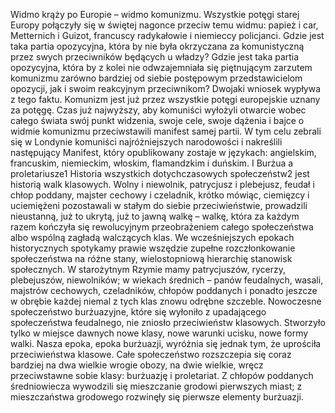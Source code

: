  Widmo krąży po Europie – widmo komunizmu. Wszystkie potęgi starej Europy połączyły się w 
świętej nagonce przeciw temu widmu: papież i car, Metternich i Guizot, francuscy radykałowie i niemieccy 
policjanci.
 Gdzie jest taka partia opozycyjna, która by nie była okrzyczana za komunistyczną przez swych 
przeciwników będących u władzy? Gdzie jest taka partia opozycyjna, która by z kolei nie odwzajemniała 
się piętnującym zarzutem komunizmu zarówno bardziej od siebie postępowym przedstawicielom opozycji, 
jak i swoim reakcyjnym przeciwnikom?
 Dwojaki wniosek wypływa z tego faktu.
 Komunizm jest już przez wszystkie potęgi europejskie uznany za potęgę.
 Czas już najwyższy, aby komuniści wyłożyli otwarcie wobec całego świata swój punkt widzenia, 
swoje cele, swoje dążenia i bajce o widmie komunizmu przeciwstawili manifest samej partii.
 W tym celu zebrali się w Londynie komuniści najróżniejszych narodowości i nakreślili następujący 
Manifest, który opublikowany zostaje w językach: angielskim, francuskim, niemieckim, włoskim, 
flamandzkim i duńskim.
 I
 Burżua a proletariusze1
 Historia wszystkich dotychczasowych społeczeństw2 jest historią walk klasowych.
 Wolny i niewolnik, patrycjusz i plebejusz, feudał i chłop poddany, majster cechowy i czeladnik, 
krótko mówiąc, ciemięzcy i uciemiężeni pozostawali w stałym do siebie przeciwieństwie, prowadzili 
nieustanną, już to ukrytą, już to jawną walkę – walkę, która za każdym razem kończyła się rewolucyjnym 
przeobrażeniem całego społeczeństwa albo wspólną zagładą walczących klas.
 We wcześniejszych epokach historycznych spotykamy prawie wszędzie zupełne rozczłonkowanie 
społeczeństwa na różne stany, wielostopniową hierarchię stanowisk społecznych. W starożytnym Rzymie 
mamy patrycjuszów, rycerzy, plebejuszów, niewolników; w wiekach średnich – panów feudalnych, wasali, 
majstrów cechowych, czeladników, chłopów poddanych i ponadto jeszcze w obrębie każdej niemal z tych 
klas znowu odrębne szczeble.
 Nowoczesne społeczeństwo burżuazyjne, które się wyłoniło z upadającego społeczeństwa 
feudalnego, nie zniosło przeciwieństw klasowych. Stworzyło tylko w miejsce dawnych nowe klasy, nowe 
warunki ucisku, nowe formy walki.
 Nasza epoka, epoka burżuazji, wyróżnia się jednak tym, że uprościła przeciwieństwa klasowe. Całe 
społeczeństwo rozszczepia się coraz bardziej na dwa wielkie wrogie obozy, na dwie wielkie, wręcz 
przeciwstawne sobie klasy: burżuazję i proletariat.
 Z chłopów poddanych średniowiecza wywodzili się mieszczanie grodowi pierwszych miast; z 
mieszczaństwa grodowego rozwinęły się pierwsze elementy burżuazji.
